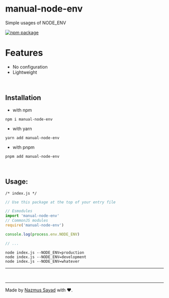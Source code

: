 # manual-node-env

Simple usages of NODE_ENV

<a href="https://npmjs.com/package/manual-node-env">
  <img src="https://img.shields.io/npm/v/manual-node-env" alt="npm package"> 
</a>

<br/>

# Features

- No configuration
- Lightweight

<br/>

## Installation

- with npm

```shell
npm i manual-node-env
```

- with yarn

```shell
yarn add manual-node-env
```

- with pnpm

```shell
pnpm add manual-node-env
```

<br/>

## Usage:

`/* index.js */`

```js
// Use this package at the top of your entry file

// Esmodules
import 'manual-node-env'
// CommonJS modules
require('manual-node-env')

console.log(process.env.NODE_ENV)

// ...
```

```shell
node index.js --NODE_ENV=production
node index.js --NODE_ENV=development
node index.js --NODE_ENV=whatever
```

---

<br/>

---

Made by [Nazmus Sayad](https://github.com/NazmusSayad) with ❤️.
